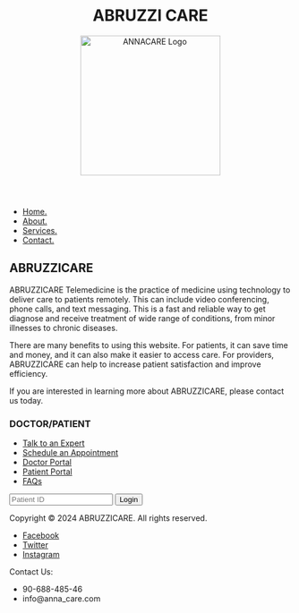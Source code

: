 <!DOCTYPE html>
<html>
<head>
    <meta charset="UTF-8">
    <meta name="viewport" content="width=device-width, initial-scale=1.0">
        <title>ABRUZZI CARE Telemedicine Website</title>
        <link rel="stylesheet" href="css file/style.css">
   </head>
<body>
  <header>
    <h1>ABRUZZI CARE</h1>
    <img src="ABRUZZICARE logo.jpg" alt="ANNACARE Logo" width="250" height="250">
</header>
  <nav>
    <ul>
      <li><a href="#">Home.</a></li>
      <li><a href="#">About.</a></li>
      <li><a href="#">Services.</a></li>
      <li><a href="#">Contact.</a></li>
    </ul>
  </nav>
  <main>
    <section class="content-area">
        <h2>ABRUZZICARE</h2>
    <p> ABRUZZICARE Telemedicine is the practice of medicine using technology to deliver care to patients remotely. This can include video conferencing, phone calls, and text messaging. This is a fast and reliable way to get diagnose and receive treatment of wide range of conditions, from minor illnesses to chronic diseases.</p>
    <p>There are many benefits to using this website. For patients, it can save time and money, and it can also make it easier to access care. For providers, ABRUZZICARE can help to increase patient satisfaction and improve efficiency.</p>
    <p>If you are interested in learning more about ABRUZZICARE, please contact us today.</p>
  </section>
  <aside>
    <h3>DOCTOR/PATIENT</h3>
    <ul>
        <li><a href="#">Talk to an Expert</a></li>
      <li><a href="#">Schedule an Appointment</a></li>
      <li><a href="#">Doctor Portal</a></li>
      <li><a href="#">Patient Portal</a></li>
      <li><a href="#">FAQs</a></li>
    </ul>
      <form>
        <input type="text" placeholder="Patient ID">
        <input type="submit" value="Login">
      </form>
    </aside>
</main>
<footer>
    <p>Copyright &copy; 2024 ABRUZZICARE. All rights reserved.</p>
    <ul>
      <li><a href="#">Facebook</a></li>
      <li><a href="#">Twitter</a></li>
      <li><a href="#">Instagram</a></li>
    </ul>
    <p>Contact Us:</p>
    <ul>
      <li>90-688-485-46</li>
      <li>info@anna_care.com</li>
  </footer>
</body>
</html>
